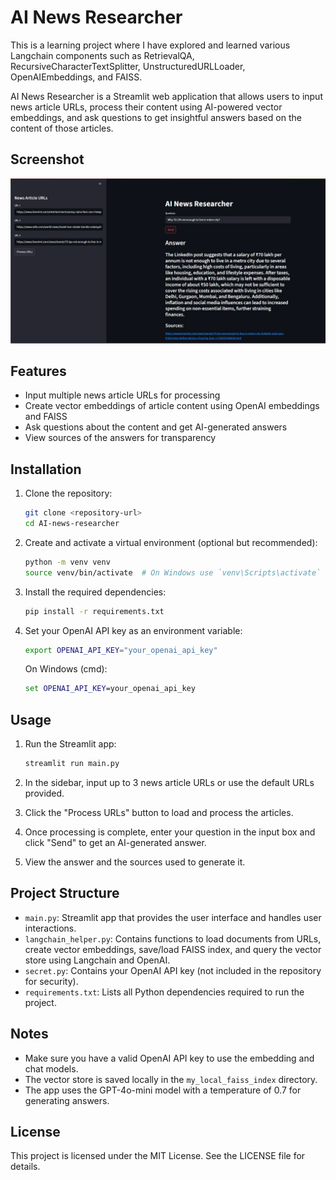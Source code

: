 # AI News Researcher

This is a learning project where I have explored and learned various Langchain components such as RetrievalQA, RecursiveCharacterTextSplitter, UnstructuredURLLoader, OpenAIEmbeddings, and FAISS.

AI News Researcher is a Streamlit web application that allows users to input news article URLs, process their content using AI-powered vector embeddings, and ask questions to get insightful answers based on the content of those articles.

## Screenshot

![Screenshot](screenshot.png)

## Features

- Input multiple news article URLs for processing
- Create vector embeddings of article content using OpenAI embeddings and FAISS
- Ask questions about the content and get AI-generated answers
- View sources of the answers for transparency

## Installation

1. Clone the repository:
   ```bash
   git clone <repository-url>
   cd AI-news-researcher
   ```

2. Create and activate a virtual environment (optional but recommended):
   ```bash
   python -m venv venv
   source venv/bin/activate  # On Windows use `venv\Scripts\activate`
   ```

3. Install the required dependencies:
   ```bash
   pip install -r requirements.txt
   ```

4. Set your OpenAI API key as an environment variable:
   ```bash
   export OPENAI_API_KEY="your_openai_api_key"
   ```
   On Windows (cmd):
   ```cmd
   set OPENAI_API_KEY=your_openai_api_key
   ```

## Usage

1. Run the Streamlit app:
   ```bash
   streamlit run main.py
   ```

2. In the sidebar, input up to 3 news article URLs or use the default URLs provided.

3. Click the "Process URLs" button to load and process the articles.

4. Once processing is complete, enter your question in the input box and click "Send" to get an AI-generated answer.

5. View the answer and the sources used to generate it.

## Project Structure

- `main.py`: Streamlit app that provides the user interface and handles user interactions.
- `langchain_helper.py`: Contains functions to load documents from URLs, create vector embeddings, save/load FAISS index, and query the vector store using Langchain and OpenAI.
- `secret.py`: Contains your OpenAI API key (not included in the repository for security).
- `requirements.txt`: Lists all Python dependencies required to run the project.

## Notes

- Make sure you have a valid OpenAI API key to use the embedding and chat models.
- The vector store is saved locally in the `my_local_faiss_index` directory.
- The app uses the GPT-4o-mini model with a temperature of 0.7 for generating answers.

## License

This project is licensed under the MIT License. See the LICENSE file for details.
